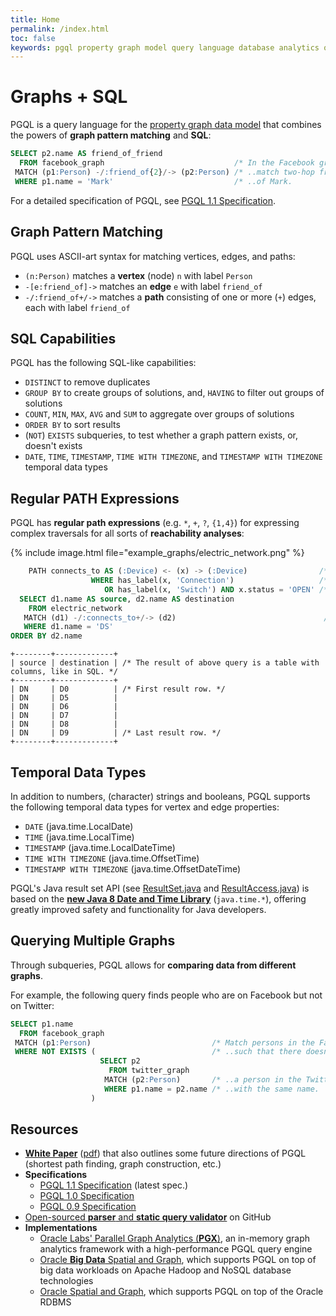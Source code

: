 ```yaml
---
title: Home
permalink: /index.html
toc: false
keywords: pgql property graph model query language database analytics oracle cypher opencypher sparql
---
```


Graphs + SQL
====================================

PGQL is a query language for the [property graph data model](spec/1.1/#property-graph-data-model) that combines the powers of __graph pattern matching__ and __SQL__:


```sql
SELECT p2.name AS friend_of_friend
  FROM facebook_graph                             /* In the Facebook graph..   */
 MATCH (p1:Person) -/:friend_of{2}/-> (p2:Person) /* ..match two-hop friends.. */
 WHERE p1.name = 'Mark'                           /* ..of Mark.                */
```

For a detailed specification of PGQL, see [PGQL 1.1 Specification](spec/1.1/).

Graph Pattern Matching
----------------------

PGQL uses ASCII-art syntax for matching vertices, edges, and paths:

 * `(n:Person)` matches a __vertex__ (node) `n` with label `Person`
 * `-[e:friend_of]->` matches an __edge__ `e` with label `friend_of`
 * `-/:friend_of+/->` matches a __path__ consisting of one or more (`+`) edges, each with label `friend_of`

SQL Capabilities
-------------------

PGQL has the following SQL-like capabilities:

 * `DISTINCT` to remove duplicates
 * `GROUP BY` to create groups of solutions, and, `HAVING` to filter out groups of solutions
 * `COUNT`, `MIN`, `MAX`, `AVG` and `SUM` to aggregate over groups of solutions
 * `ORDER BY` to sort results
 * (`NOT`) `EXISTS` subqueries, to test whether a graph pattern exists, or, doesn't exists
 * `DATE`, `TIME`, `TIMESTAMP`, `TIME WITH TIMEZONE`, and `TIMESTAMP WITH TIMEZONE` temporal data types

Regular PATH Expressions
------------------------

PGQL has __regular path expressions__ (e.g. `*`, `+`, `?`, `{1,4}`) for expressing complex traversals for all sorts of __reachability analyses__:

{% include image.html file="example_graphs/electric_network.png" %}

```sql
    PATH connects_to AS (:Device) <- (x) -> (:Device)                /* Devices are connected by two edges..                     */
                  WHERE has_label(x, 'Connection')                   /* ..and an intermediate Connection vertex..                */
                     OR has_label(x, 'Switch') AND x.status = 'OPEN' /* ..or an intermediate Switch vertex with OPEN status.     */
  SELECT d1.name AS source, d2.name AS destination
    FROM electric_network
   MATCH (d1) -/:connects_to+/-> (d2)                                 /* We match the connects_to pattern one or more (+) times. */
   WHERE d1.name = 'DS'
ORDER BY d2.name
```

```
+--------+-------------+
| source | destination | /* The result of above query is a table with columns, like in SQL. */
+--------+-------------+
| DN     | D0          | /* First result row. */
| DN     | D5          |
| DN     | D6          |
| DN     | D7          |
| DN     | D8          |
| DN     | D9          | /* Last result row. */
+--------+-------------+
```

Temporal Data Types
-------------------
In addition to numbers, (character) strings and booleans, PGQL supports the following temporal data types for vertex and edge properties:

 - `DATE` (java.time.LocalDate)
 - `TIME` (java.time.LocalTime)
 - `TIMESTAMP` (java.time.LocalDateTime)
 - `TIME WITH TIMEZONE` (java.time.OffsetTime)
 - `TIMESTAMP WITH TIMEZONE` (java.time.OffsetDateTime)

PGQL's Java result set API
(see [ResultSet.java](https://github.com/oracle/pgql-lang/blob/master/graph-query-ir/src/main/java/oracle/pgql/lang/ResultSet.java)
and [ResultAccess.java](https://github.com/oracle/pgql-lang/blob/master/graph-query-ir/src/main/java/oracle/pgql/lang/ResultAccess.java))
 is based on the [__new Java 8 Date and Time Library__](http://www.oracle.com/technetwork/articles/java/jf14-date-time-2125367.html) (`java.time.*`), offering greatly improved safety and functionality for Java developers.

Querying Multiple Graphs
-----------------------
Through subqueries, PGQL allows for __comparing data from different graphs__.

For example, the following query finds people who are on Facebook but not on Twitter:

```sql
SELECT p1.name
  FROM facebook_graph
 MATCH (p1:Person)                           /* Match persons in the Facebook graph.. */
 WHERE NOT EXISTS (                          /* ..such that there doesn't exists..    */
                    SELECT p2
                      FROM twitter_graph
                     MATCH (p2:Person)       /* ..a person in the Twitter graph..     */
                     WHERE p1.name = p2.name /* ..with the same name.                 */
                  )
```

Resources
---------

 - [__White Paper__](http://dl.acm.org/citation.cfm?id=2960421) ([pdf](http://event.cwi.nl/grades/2016/07-VanRest.pdf)) that also outlines some future directions of PGQL
   (shortest path finding, graph construction, etc.)
 - __Specifications__
     - [PGQL 1.1 Specification](spec/1.1/) (latest spec.)
     - [PGQL 1.0 Specification](spec/1.0/)
     - [PGQL 0.9 Specification](https://docs.oracle.com/cd/E56133_01/1.2.1/PGQL_Specification.pdf)
 - [Open-sourced __parser__ and __static query validator__](https://github.com/oracle/pgql-lang) on GitHub
 - __Implementations__
     - [Oracle Labs' Parallel Graph Analytics (__PGX__)](http://www.oracle.com/technetwork/oracle-labs/parallel-graph-analytics/overview/index.html), an in-memory graph analytics framework with a high-performance PGQL query engine
     - [Oracle __Big Data__ Spatial and Graph](http://www.oracle.com/technetwork/database/database-technologies/bigdata-spatialandgraph/overview/index.html), which supports PGQL on top of big data workloads on Apache Hadoop and NoSQL database technologies
     - [Oracle Spatial and Graph](https://www.oracle.com/database/spatial/index.html), which supports PGQL on top of the Oracle RDBMS
